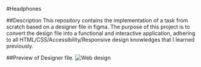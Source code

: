 #Headphones

##Description
This repository contains the implementation of a task from scratch based on a designer file in figma. The purpose of this project is to convert the design file into a functional and interactive application, adhering to all HTML/CSS/Accessibility/Responsive design knowledges that I learned previously.

##Preview of Designer file.
![Web design](https://github.com/ama-lyn/headphones/assets/132227466/2d31731e-d483-4da2-a31b-56b03f28ae63)
